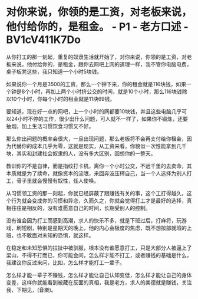 # 对你来说，你领的是工资，对老板来说，他付给你的，是租金。 - P1 - 老方口述 - BV1cV411K7Do

从你打工的那一刻起，重复的奴隶生活就开始了，对你来说，你领的是工资，对老板来说，他付给你的，是租金，跟你去网吧上网的道理一样，我不管你电脑电费，桌子板凳这些，我只知道一个小时5块钱。

如果说你一个月是3500的工资，那么一个钟下来，你的租金就是116块钱，如果一个钟是8个小时，再加上两个小时挤公交的时间，就是10个小时，那么116块钱除以10个小时，你每个小时的租金就是11块69钱。

要知道，现在好一点的网吧，上一个小时的网都要10块钱，并且这些电脑几乎可以24小时不停的工作，很少出什么问题，可人就不一样了，如果你不锻炼，还要抽烟，加上生活习惯饮食习惯又不好。

那么你出问题的概率会很大，一旦出现问题，那么老板将不会再支付给你租金，因为代替你的成本几乎为零，这就是现实，从工资来看，你貌似一次性能拿到几千块，其实和封建社会奴隶的人，没有多大区别，回想你的一整天。

教训你的不是自律，而是指纹打卡机，离你一个小时公交，不远千里的去卖命，其本质就是为了续命，就像资本的流氓，来回奔波压榨自己，当一个人选择为别人打工，骨子里就会慢慢有奴性，任人使唤。

从习惯领工资的那一刻起，你就已经屏蔽了跟赚钱有关的事，这个工打得越久，这个行为就会变成你的习惯和异恋，久而久之，你就会觉得打工才是最好的选择，真相往往是相反的，没有谁愿意自己的时间，长期受别人的控制。

没有谁会因为打工而感到高潮，求人的快乐不多，就是下班过后，打麻将，玩游戏，刷短剧，特别是星期天的晚上，他的内心会极度的焦虑，既不想按部就班的上班，也不敢面对未知的恐惧，就这样。

在稳定和未知恐惧的拉扯中被驯服，根本没有谁愿意打工，只是大部分人被逼上了梁山，不得不打而已，你可能会问，怎么样才能不打工，或者赚钱的基础是什么，我建议你反过来问，比如，怎么样才能打工一辈子。

怎么样才能一辈子不赚钱，怎么样才能让自己认知变低，怎么样才能让自己的身体变差，这样你就能看到被藏在反面的真相，我是老方，求人的美德就是赚钱，关注我，下期见，(音樂)。

